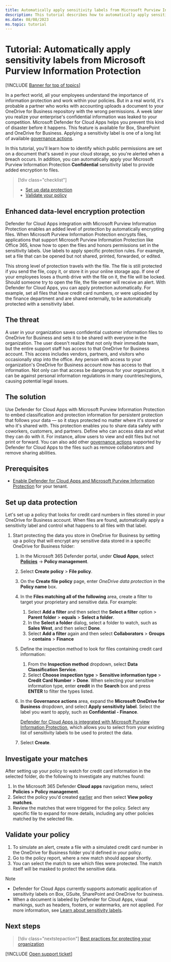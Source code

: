 ```yaml
---
title: Automatically apply sensitivity labels from Microsoft Purview Information Protection | Microsoft Defender for Cloud Apps
description: This tutorial describes how to automatically apply sensitivity labels from Microsoft Purview Information Protection in Microsoft Defender for Cloud Apps.
ms.date: 08/08/2023
ms.topic: tutorial
---
```

# Tutorial: Automatically apply sensitivity labels from Microsoft Purview Information Protection

[!INCLUDE [Banner for top of topics](includes/banner.md)]

In a perfect world, all your employees understand the importance of information protection and work within your policies. But in a real world, it's probable a partner who works with accounting uploads a document to your OneDrive for Business repository with the wrong permissions. A week later you realize your enterprise's confidential information was leaked to your competition. Microsoft Defender for Cloud Apps helps you prevent this kind of disaster before it happens. This feature is available for Box, SharePoint and OneDrive for Business. Applying a sensitivity label is one of a long list of available [governance actions](governance-actions.md).

In this tutorial, you'll learn how to identify which public permissions are set on a document that's saved in your cloud storage, so you're alerted when a breach occurs. In addition, you can automatically apply your Microsoft Purview Information Protection **Confidential** sensitivity label to provide added encryption to files.

> [!div class="checklist"]
>
> - [Set up data protection](#set-up-data-protection)
> - [Validate your policy](#validate-your-policy)

## Enhanced data-level encryption protection

Defender for Cloud Apps integration with Microsoft Purview Information Protection enables an added level of protection by automatically encrypting files. When Microsoft Purview Information Protection encrypts files, applications that support Microsoft Purview Information Protection like Office 365, know how to open the files and honors permissions set in the sensitivity labels. Use labels to apply specific protection rules. For example, set a file that can be opened but not shared, printed, forwarded, or edited.

This strong level of protection travels with the file. The file is still protected if you send the file, copy it, or store it in your online storage app. If one of your employees loses a thumb drive with the file on it, the file will be locked. Should someone try to open the file, the file owner will receive an alert. With Defender for Cloud Apps, you can apply protection automatically. For example, set all files that have credit card numbers, or were uploaded by the finance department and are shared externally, to be automatically protected with a sensitivity label.

## The threat

A user in your organization saves confidential customer information files to OneDrive for Business and sets it to be shared with everyone in the organization. The user doesn't realize that not only their immediate team, but the entire support staff has access to that OneDrive for Business account. This access includes vendors, partners, and visitors who occasionally stop into the office. Any person with access to your organization's OneDrive for Business account now has access to that information. Not only can that access be dangerous for your organization, it can be against personal information regulations in many countries/regions, causing potential legal issues.

## The solution

Use Defender for Cloud Apps with Microsoft Purview Information Protection to embed classification and protection information for persistent protection that follows your data — so it stays protected no matter where it's stored or who it's shared with. This protection enables you to share data safely with coworkers, customers, and partners. Define who can access data and what they can do with it. For instance, allow users to view and edit files but not print or forward. You can also add other [governance actions](governance-actions.md) supported by Defender for Cloud Apps to the files such as remove collaborators and remove sharing abilities.

## Prerequisites

- [Enable Defender for Cloud Apps and Microsoft Purview Information Protection](azip-integration.md) for your tenant.

## Set up data protection

Let's set up a policy that looks for credit card numbers in files stored in your OneDrive for Business account. When files are found, automatically apply a sensitivity label and control what happens to all files with that label.

1. Start protecting the data you store in OneDrive for Business by setting up a policy that will encrypt any sensitive data stored in a specific OneDrive for Business folder:

    1. In the Microsoft 365 Defender portal, under **Cloud Apps**, select [**Policies**](control-cloud-apps-with-policies.md) -> **Policy management**.

    1. Select **Create policy** > **File policy**.

    1. On the **Create file policy** page, enter *OneDrive data protection* in the **Policy name** box.

    1. In the **Files matching all of the following** area, create a filter to target your proprietary and sensitive data. For example:

        1. Select **Add a filter** and then select the **Select a filter** option > **Parent folder** > **equals** > **Select a folder**.
        1. In the **Select a folder** dialog, select a folder to watch, such as **Sales West**, and then select **Done**.
        1. Select **Add a filter** again and then select **Collaborators** > **Groups** > **contains** > **Finance**

    1. Define the inspection method to look for files containing credit card information:

        1. From the **Inspection method** dropdown, select **Data Classification Service**. 
        1. Select **Choose inspection type** > **Sensitive information type** > **Credit Card Number** > **Done**. When selecting your sensitive information type, enter **credit** in the **Search** box and press **ENTER** to filter the types listed.

    1. In the **Governance actions** area, expand the **Microsoft OneDrive for Business** dropdown, and select **Apply sensitivity label**. Select the label you want to apply, such as **Confidential - Finance**.

        [Defender for Cloud Apps is integrated with Microsoft Purview Information Protection](azip-integration.md), which allows you to select from your existing list of sensitivity labels to be used to protect the data.

    1. Select **Create**.

## Investigate your matches

After setting up your policy to watch for credit card information in the selected folder, do the following to investigate any matches found:

1. In the Microsoft 365 Defender **Cloud apps** navigation menu, select **Policies > Policy management**. 
1. Select the policy you'd created [earlier](#set-up-data-protection) and then select **View policy matches**.
1. Review the matches that were triggered for the policy. Select any specific file to expand for more details, including any other policies matched by the selected file.

## Validate your policy

1. To simulate an alert, create a file with a simulated credit card number in the OneDrive for Business folder you'd defined in your policy. 
1. Go to the policy report, where a new match should appear shortly.
1. You can select the match to see which files were protected. The match itself will be masked to protect the sensitive data.

>[!NOTE]
>
> - Defender for Cloud Apps currently supports automatic application of sensitivity labels on Box, GSuite, SharePoint and OneDrive for business.
> - When a document is labeled by Defender for Cloud Apps, visual markings, such as headers, footers, or watermarks, are not applied. For more information, see [Learn about sensitivity labels](/microsoft-365/compliance/sensitivity-labels).
>

## Next steps

> [!div class="nextstepaction"]
> [Best practices for protecting your organization](best-practices.md)

[!INCLUDE [Open support ticket](includes/support.md)]
